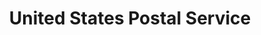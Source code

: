 ---
# This topic lives at
# https://digital.gov/topics/united-states-postal-service

# Topic Title
title: "United States Postal Service"

# description — keep it short and clear
summary: ""

# Weight
weight: 1

# For more information on managing topics,
# see https://github.com/GSA/digitalgov.gov/wiki/topics
---